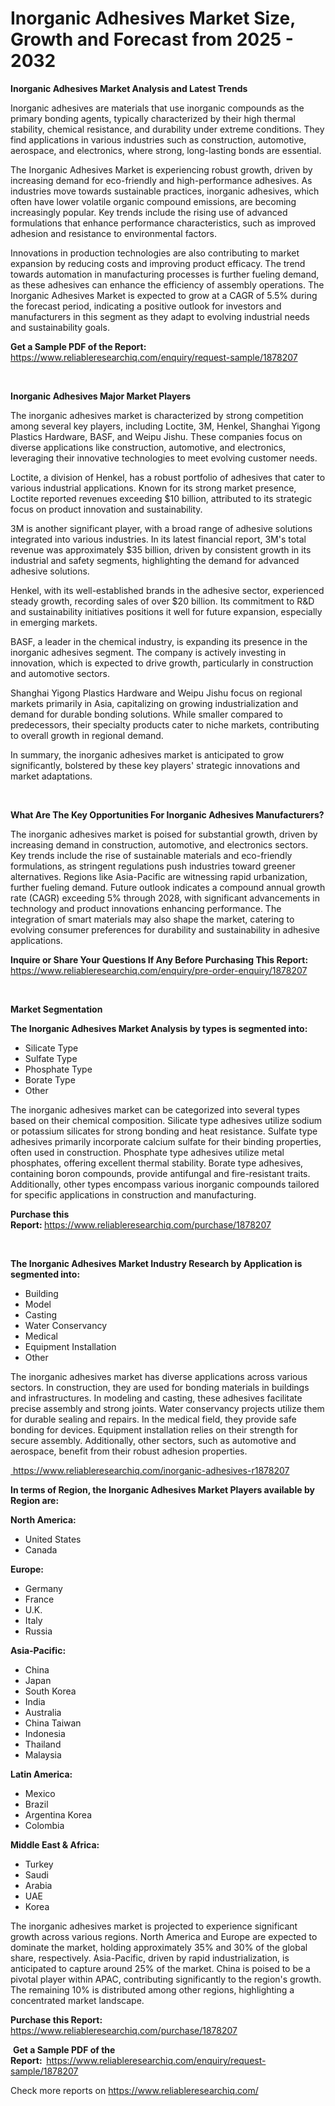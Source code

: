 <p><h1>Inorganic Adhesives Market Size, Growth and Forecast from 2025 - 2032</h1></p><p><strong>Inorganic Adhesives Market Analysis and Latest Trends</strong></p>
<p><p>Inorganic adhesives are materials that use inorganic compounds as the primary bonding agents, typically characterized by their high thermal stability, chemical resistance, and durability under extreme conditions. They find applications in various industries such as construction, automotive, aerospace, and electronics, where strong, long-lasting bonds are essential.</p><p>The Inorganic Adhesives Market is experiencing robust growth, driven by increasing demand for eco-friendly and high-performance adhesives. As industries move towards sustainable practices, inorganic adhesives, which often have lower volatile organic compound emissions, are becoming increasingly popular. Key trends include the rising use of advanced formulations that enhance performance characteristics, such as improved adhesion and resistance to environmental factors.</p><p>Innovations in production technologies are also contributing to market expansion by reducing costs and improving product efficacy. The trend towards automation in manufacturing processes is further fueling demand, as these adhesives can enhance the efficiency of assembly operations. The Inorganic Adhesives Market is expected to grow at a CAGR of 5.5% during the forecast period, indicating a positive outlook for investors and manufacturers in this segment as they adapt to evolving industrial needs and sustainability goals.</p></p>
<p><strong>Get a Sample PDF of the Report:&nbsp;</strong> <a href="https://www.reliableresearchiq.com/enquiry/request-sample/1878207?utm_campaign=2315&utm_medium=2&utm_source=Github&utm_content=ia&utm_term=01042025&utm_id=inorganic-adhesives">https://www.reliableresearchiq.com/enquiry/request-sample/1878207</a></p>
<p>&nbsp;</p>
<p><strong>Inorganic Adhesives Major Market Players</strong></p>
<p><p>The inorganic adhesives market is characterized by strong competition among several key players, including Loctite, 3M, Henkel, Shanghai Yigong Plastics Hardware, BASF, and Weipu Jishu. These companies focus on diverse applications like construction, automotive, and electronics, leveraging their innovative technologies to meet evolving customer needs.</p><p>Loctite, a division of Henkel, has a robust portfolio of adhesives that cater to various industrial applications. Known for its strong market presence, Loctite reported revenues exceeding $10 billion, attributed to its strategic focus on product innovation and sustainability.</p><p>3M is another significant player, with a broad range of adhesive solutions integrated into various industries. In its latest financial report, 3M's total revenue was approximately $35 billion, driven by consistent growth in its industrial and safety segments, highlighting the demand for advanced adhesive solutions.</p><p>Henkel, with its well-established brands in the adhesive sector, experienced steady growth, recording sales of over $20 billion. Its commitment to R&D and sustainability initiatives positions it well for future expansion, especially in emerging markets.</p><p>BASF, a leader in the chemical industry, is expanding its presence in the inorganic adhesives segment. The company is actively investing in innovation, which is expected to drive growth, particularly in construction and automotive sectors.</p><p>Shanghai Yigong Plastics Hardware and Weipu Jishu focus on regional markets primarily in Asia, capitalizing on growing industrialization and demand for durable bonding solutions. While smaller compared to predecessors, their specialty products cater to niche markets, contributing to overall growth in regional demand.</p><p>In summary, the inorganic adhesives market is anticipated to grow significantly, bolstered by these key players' strategic innovations and market adaptations.</p></p>
<p>&nbsp;</p>
<p><strong>What Are The Key Opportunities For Inorganic Adhesives Manufacturers?</strong></p>
<p><p>The inorganic adhesives market is poised for substantial growth, driven by increasing demand in construction, automotive, and electronics sectors. Key trends include the rise of sustainable materials and eco-friendly formulations, as stringent regulations push industries toward greener alternatives. Regions like Asia-Pacific are witnessing rapid urbanization, further fueling demand. Future outlook indicates a compound annual growth rate (CAGR) exceeding 5% through 2028, with significant advancements in technology and product innovations enhancing performance. The integration of smart materials may also shape the market, catering to evolving consumer preferences for durability and sustainability in adhesive applications.</p></p>
<p><strong>Inquire or Share Your Questions If Any Before Purchasing This Report:</strong> <a href="https://www.reliableresearchiq.com/enquiry/pre-order-enquiry/1878207?utm_campaign=2315&utm_medium=2&utm_source=Github&utm_content=ia&utm_term=01042025&utm_id=inorganic-adhesives">https://www.reliableresearchiq.com/enquiry/pre-order-enquiry/1878207</a></p>
<p>&nbsp;</p>
<p><strong>Market Segmentation</strong></p>
<p><strong>The Inorganic Adhesives Market Analysis by types is segmented into:</strong></p>
<p><ul><li>Silicate Type</li><li>Sulfate Type</li><li>Phosphate Type</li><li>Borate Type</li><li>Other</li></ul></p>
<p><p>The inorganic adhesives market can be categorized into several types based on their chemical composition. Silicate type adhesives utilize sodium or potassium silicates for strong bonding and heat resistance. Sulfate type adhesives primarily incorporate calcium sulfate for their binding properties, often used in construction. Phosphate type adhesives utilize metal phosphates, offering excellent thermal stability. Borate type adhesives, containing boron compounds, provide antifungal and fire-resistant traits. Additionally, other types encompass various inorganic compounds tailored for specific applications in construction and manufacturing.</p></p>
<p><strong>Purchase this Report:&nbsp;</strong><a href="https://www.reliableresearchiq.com/purchase/1878207?utm_campaign=2315&utm_medium=2&utm_source=Github&utm_content=ia&utm_term=01042025&utm_id=inorganic-adhesives">https://www.reliableresearchiq.com/purchase/1878207</a></p>
<p>&nbsp;</p>
<p><strong>The Inorganic Adhesives Market Industry Research by Application is segmented into:</strong></p>
<p><ul><li>Building</li><li>Model</li><li>Casting</li><li>Water Conservancy</li><li>Medical</li><li>Equipment Installation</li><li>Other</li></ul></p>
<p><p>The inorganic adhesives market has diverse applications across various sectors. In construction, they are used for bonding materials in buildings and infrastructures. In modeling and casting, these adhesives facilitate precise assembly and strong joints. Water conservancy projects utilize them for durable sealing and repairs. In the medical field, they provide safe bonding for devices. Equipment installation relies on their strength for secure assembly. Additionally, other sectors, such as automotive and aerospace, benefit from their robust adhesion properties.</p></p>
<p><a href="https://www.reliableresearchiq.com/inorganic-adhesives-r1878207?utm_campaign=2315&utm_medium=2&utm_source=Github&utm_content=ia&utm_term=01042025&utm_id=inorganic-adhesives">&nbsp;https://www.reliableresearchiq.com/inorganic-adhesives-r1878207</a></p>
<p><strong>In terms of Region, the Inorganic Adhesives Market Players available by Region are:</strong></p>
<p>
    <p> <strong> North America: </strong>
        <ul>
            <li>United States</li>
            <li>Canada</li>
        </ul>
        </p> 
    <p> <strong> Europe: </strong>
        <ul>
            <li>Germany</li>
            <li>France</li>
            <li>U.K.</li>
            <li>Italy</li>
            <li>Russia</li>
        </ul>
        </p> 
    <p> <strong> Asia-Pacific: </strong>
        <ul>
            <li>China</li>
            <li>Japan</li>
            <li>South Korea</li>
            <li>India</li>
            <li>Australia</li>
            <li>China Taiwan</li>
            <li>Indonesia</li>
            <li>Thailand</li>
            <li>Malaysia</li>
        </ul>
        </p> 
    <p> <strong> Latin America: </strong>
        <ul>
            <li>Mexico</li>
            <li>Brazil</li>
            <li>Argentina Korea</li>
            <li>Colombia</li>
        </ul>
        </p> 
    <p> <strong> Middle East & Africa: </strong>
        <ul>
            <li>Turkey</li>
            <li>Saudi</li>
            <li>Arabia</li>
            <li>UAE</li>
            <li>Korea</li>
        </ul>
    </p>
    </p>
<p><p>The inorganic adhesives market is projected to experience significant growth across various regions. North America and Europe are expected to dominate the market, holding approximately 35% and 30% of the global share, respectively. Asia-Pacific, driven by rapid industrialization, is anticipated to capture around 25% of the market. China is poised to be a pivotal player within APAC, contributing significantly to the region's growth. The remaining 10% is distributed among other regions, highlighting a concentrated market landscape.</p></p>
<p><strong>Purchase this Report: </strong><a href="https://www.reliableresearchiq.com/purchase/1878207?utm_campaign=2315&utm_medium=2&utm_source=Github&utm_content=ia&utm_term=01042025&utm_id=inorganic-adhesives">https://www.reliableresearchiq.com/purchase/1878207</a></p>
<p>&nbsp;<strong>Get a Sample PDF of the Report:&nbsp;&nbsp;</strong><a href="https://www.reliableresearchiq.com/enquiry/request-sample/1878207?utm_campaign=2315&utm_medium=2&utm_source=Github&utm_content=ia&utm_term=01042025&utm_id=inorganic-adhesives">https://www.reliableresearchiq.com/enquiry/request-sample/1878207</a></p>
<p><strong></strong></p>
<p>Check more reports on <a href="https://www.reliableresearchiq.com/?utm_campaign=2315&utm_medium=2&utm_source=Github&utm_content=ia&utm_term=01042025&utm_id=inorganic-adhesives">https://www.reliableresearchiq.com/</a></p>